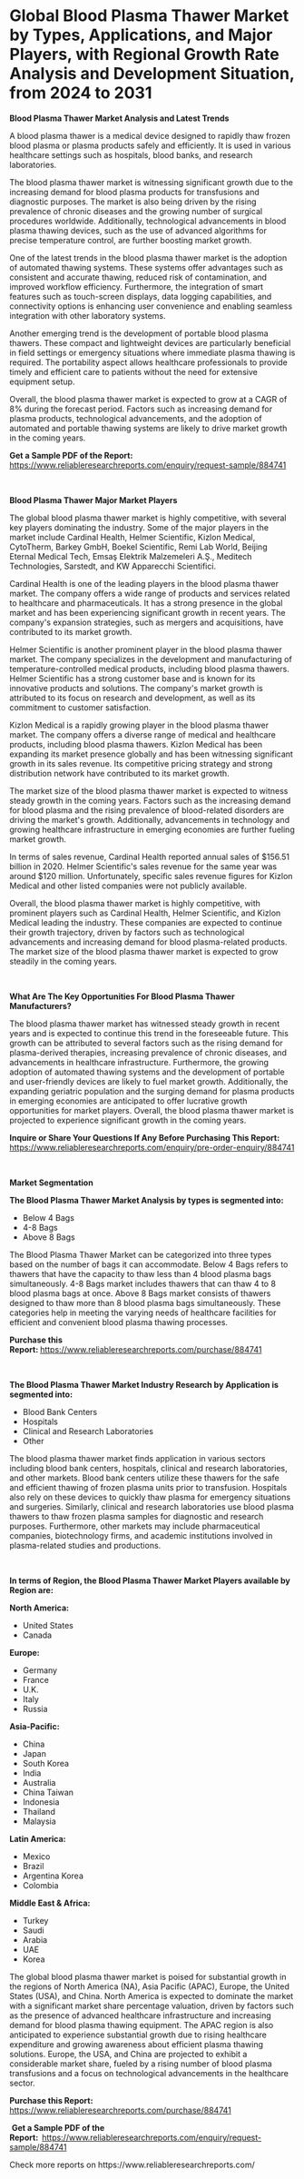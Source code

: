 <p><h1>Global Blood Plasma Thawer Market by Types, Applications, and Major Players, with Regional Growth Rate Analysis and Development Situation, from 2024 to 2031</h1></p><p><strong>Blood Plasma Thawer Market Analysis and Latest Trends</strong></p>
<p><p>A blood plasma thawer is a medical device designed to rapidly thaw frozen blood plasma or plasma products safely and efficiently. It is used in various healthcare settings such as hospitals, blood banks, and research laboratories.</p><p>The blood plasma thawer market is witnessing significant growth due to the increasing demand for blood plasma products for transfusions and diagnostic purposes. The market is also being driven by the rising prevalence of chronic diseases and the growing number of surgical procedures worldwide. Additionally, technological advancements in blood plasma thawing devices, such as the use of advanced algorithms for precise temperature control, are further boosting market growth.</p><p>One of the latest trends in the blood plasma thawer market is the adoption of automated thawing systems. These systems offer advantages such as consistent and accurate thawing, reduced risk of contamination, and improved workflow efficiency. Furthermore, the integration of smart features such as touch-screen displays, data logging capabilities, and connectivity options is enhancing user convenience and enabling seamless integration with other laboratory systems.</p><p>Another emerging trend is the development of portable blood plasma thawers. These compact and lightweight devices are particularly beneficial in field settings or emergency situations where immediate plasma thawing is required. The portability aspect allows healthcare professionals to provide timely and efficient care to patients without the need for extensive equipment setup.</p><p>Overall, the blood plasma thawer market is expected to grow at a CAGR of 8% during the forecast period. Factors such as increasing demand for plasma products, technological advancements, and the adoption of automated and portable thawing systems are likely to drive market growth in the coming years.</p></p>
<p><strong>Get a Sample PDF of the Report:&nbsp;</strong> <a href="https://www.reliableresearchreports.com/enquiry/request-sample/884741">https://www.reliableresearchreports.com/enquiry/request-sample/884741</a></p>
<p>&nbsp;</p>
<p><strong>Blood Plasma Thawer Major Market Players</strong></p>
<p><p>The global blood plasma thawer market is highly competitive, with several key players dominating the industry. Some of the major players in the market include Cardinal Health, Helmer Scientific, Kizlon Medical, CytoTherm, Barkey GmbH, Boekel Scientific, Remi Lab World, Beijing Eternal Medical Tech, Emsaş Elektrik Malzemeleri A.Ş., Meditech Technologies, Sarstedt, and KW Apparecchi Scientifici.</p><p>Cardinal Health is one of the leading players in the blood plasma thawer market. The company offers a wide range of products and services related to healthcare and pharmaceuticals. It has a strong presence in the global market and has been experiencing significant growth in recent years. The company's expansion strategies, such as mergers and acquisitions, have contributed to its market growth. </p><p>Helmer Scientific is another prominent player in the blood plasma thawer market. The company specializes in the development and manufacturing of temperature-controlled medical products, including blood plasma thawers. Helmer Scientific has a strong customer base and is known for its innovative products and solutions. The company's market growth is attributed to its focus on research and development, as well as its commitment to customer satisfaction.</p><p>Kizlon Medical is a rapidly growing player in the blood plasma thawer market. The company offers a diverse range of medical and healthcare products, including blood plasma thawers. Kizlon Medical has been expanding its market presence globally and has been witnessing significant growth in its sales revenue. Its competitive pricing strategy and strong distribution network have contributed to its market growth.</p><p>The market size of the blood plasma thawer market is expected to witness steady growth in the coming years. Factors such as the increasing demand for blood plasma and the rising prevalence of blood-related disorders are driving the market's growth. Additionally, advancements in technology and growing healthcare infrastructure in emerging economies are further fueling market growth.</p><p>In terms of sales revenue, Cardinal Health reported annual sales of $156.51 billion in 2020. Helmer Scientific's sales revenue for the same year was around $120 million. Unfortunately, specific sales revenue figures for Kizlon Medical and other listed companies were not publicly available.</p><p>Overall, the blood plasma thawer market is highly competitive, with prominent players such as Cardinal Health, Helmer Scientific, and Kizlon Medical leading the industry. These companies are expected to continue their growth trajectory, driven by factors such as technological advancements and increasing demand for blood plasma-related products. The market size of the blood plasma thawer market is expected to grow steadily in the coming years.</p></p>
<p>&nbsp;</p>
<p><strong>What Are The Key Opportunities For Blood Plasma Thawer Manufacturers?</strong></p>
<p><p>The blood plasma thawer market has witnessed steady growth in recent years and is expected to continue this trend in the foreseeable future. This growth can be attributed to several factors such as the rising demand for plasma-derived therapies, increasing prevalence of chronic diseases, and advancements in healthcare infrastructure. Furthermore, the growing adoption of automated thawing systems and the development of portable and user-friendly devices are likely to fuel market growth. Additionally, the expanding geriatric population and the surging demand for plasma products in emerging economies are anticipated to offer lucrative growth opportunities for market players. Overall, the blood plasma thawer market is projected to experience significant growth in the coming years.</p></p>
<p><strong>Inquire or Share Your Questions If Any Before Purchasing This Report:</strong> <a href="https://www.reliableresearchreports.com/enquiry/pre-order-enquiry/884741">https://www.reliableresearchreports.com/enquiry/pre-order-enquiry/884741</a></p>
<p>&nbsp;</p>
<p><strong>Market Segmentation</strong></p>
<p><strong>The Blood Plasma Thawer Market Analysis by types is segmented into:</strong></p>
<p><ul><li>Below 4 Bags</li><li>4-8 Bags</li><li>Above 8 Bags</li></ul></p>
<p><p>The Blood Plasma Thawer Market can be categorized into three types based on the number of bags it can accommodate. Below 4 Bags refers to thawers that have the capacity to thaw less than 4 blood plasma bags simultaneously. 4-8 Bags market includes thawers that can thaw 4 to 8 blood plasma bags at once. Above 8 Bags market consists of thawers designed to thaw more than 8 blood plasma bags simultaneously. These categories help in meeting the varying needs of healthcare facilities for efficient and convenient blood plasma thawing processes.</p></p>
<p><strong>Purchase this Report:&nbsp;</strong><a href="https://www.reliableresearchreports.com/purchase/884741">https://www.reliableresearchreports.com/purchase/884741</a></p>
<p>&nbsp;</p>
<p><strong>The Blood Plasma Thawer Market Industry Research by Application is segmented into:</strong></p>
<p><ul><li>Blood Bank Centers</li><li>Hospitals</li><li>Clinical and Research Laboratories</li><li>Other</li></ul></p>
<p><p>The blood plasma thawer market finds application in various sectors including blood bank centers, hospitals, clinical and research laboratories, and other markets. Blood bank centers utilize these thawers for the safe and efficient thawing of frozen plasma units prior to transfusion. Hospitals also rely on these devices to quickly thaw plasma for emergency situations and surgeries. Similarly, clinical and research laboratories use blood plasma thawers to thaw frozen plasma samples for diagnostic and research purposes. Furthermore, other markets may include pharmaceutical companies, biotechnology firms, and academic institutions involved in plasma-related studies and productions.</p></p>
<p>&nbsp;</p>
<p><strong>In terms of Region, the Blood Plasma Thawer Market Players available by Region are:</strong></p>
<p>
    <p> <strong> North America: </strong>
        <ul>
            <li>United States</li>
            <li>Canada</li>
        </ul>
        </p> 
    <p> <strong> Europe: </strong>
        <ul>
            <li>Germany</li>
            <li>France</li>
            <li>U.K.</li>
            <li>Italy</li>
            <li>Russia</li>
        </ul>
        </p> 
    <p> <strong> Asia-Pacific: </strong>
        <ul>
            <li>China</li>
            <li>Japan</li>
            <li>South Korea</li>
            <li>India</li>
            <li>Australia</li>
            <li>China Taiwan</li>
            <li>Indonesia</li>
            <li>Thailand</li>
            <li>Malaysia</li>
        </ul>
        </p> 
    <p> <strong> Latin America: </strong>
        <ul>
            <li>Mexico</li>
            <li>Brazil</li>
            <li>Argentina Korea</li>
            <li>Colombia</li>
        </ul>
        </p> 
    <p> <strong> Middle East & Africa: </strong>
        <ul>
            <li>Turkey</li>
            <li>Saudi</li>
            <li>Arabia</li>
            <li>UAE</li>
            <li>Korea</li>
        </ul>
    </p>
    </p>
<p><p>The global blood plasma thawer market is poised for substantial growth in the regions of North America (NA), Asia Pacific (APAC), Europe, the United States (USA), and China. North America is expected to dominate the market with a significant market share percentage valuation, driven by factors such as the presence of advanced healthcare infrastructure and increasing demand for blood plasma thawing equipment. The APAC region is also anticipated to experience substantial growth due to rising healthcare expenditure and growing awareness about efficient plasma thawing solutions. Europe, the USA, and China are projected to exhibit a considerable market share, fueled by a rising number of blood plasma transfusions and a focus on technological advancements in the healthcare sector.</p></p>
<p><strong>Purchase this Report: </strong><a href="https://www.reliableresearchreports.com/purchase/884741">https://www.reliableresearchreports.com/purchase/884741</a></p>
<p>&nbsp;<strong>Get a Sample PDF of the Report:&nbsp;&nbsp;</strong><a href="https://www.reliableresearchreports.com/enquiry/request-sample/884741">https://www.reliableresearchreports.com/enquiry/request-sample/884741</a></p>
<p><strong></strong></p>
<p>Check more reports on https://www.reliableresearchreports.com/</p>